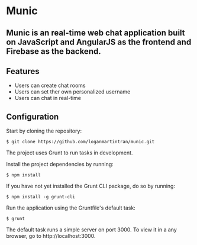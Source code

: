 # Munic

## Munic is an real-time web chat application built on JavaScript and AngularJS as the frontend and Firebase as the backend.


## Features
- Users can create chat rooms
- Users can set ther own personalized username
- Users can chat in real-time

## Configuration

Start by cloning the repository:

```
$ git clone https://github.com/loganmartintran/munic.git
```

The project uses Grunt to run tasks in development.

Install the project dependencies by running:
```
$ npm install
```

If you have not yet installed the Grunt CLI package, do so by running:
```
$ npm install -g grunt-cli
```

Run the application using the Gruntfile's default task:
```
$ grunt
```

The default task runs a simple server on port 3000. To view it in a any browser, go to http://localhost:3000.
